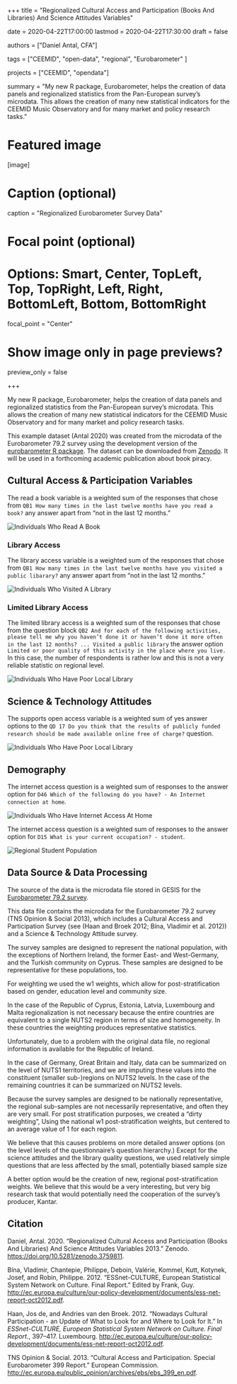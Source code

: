 +++
title = "Regionalized Cultural Access and Participation (Books And Libraries) And Science Attitudes Variables"

date = 2020-04-22T17:00:00
lastmod = 2020-04-22T17:30:00
draft = false

authors = ["Daniel Antal, CFA"]

tags = ["CEEMID", "open-data", "regional", "Eurobarometer" ]

projects = ["CEEMID", "opendata"]

summary = "My new R package, Eurobarometer, helps the creation of data panels and regionalized statistics from the Pan-European survey’s microdata. This allows the creation of many new statistical indicators for the CEEMID Music Observatory and for many market and policy research tasks."

# Featured image
[image]
  # Caption (optional)
  caption = "Regionalized Eurobarometer Survey Data"

  # Focal point (optional)
  # Options: Smart, Center, TopLeft, Top, TopRight, Left, Right, BottomLeft, Bottom, BottomRight
  focal_point = "Center"

  # Show image only in page previews?
  preview_only = false

+++

My new R package, Eurobarometer, helps the creation of data panels and regionalized statistics from the Pan-European survey’s microdata. This allows the creation of many new statistical indicators for the CEEMID Music Observatory and for many market and policy research tasks.

This example dataset (Antal 2020) was created from the microdata of the
Eurobarometer 79.2 survey using the development version of the
[eurobarometer R package](https://github.com/antaldaniel/eurobarometer).
The dataset can be downloaded from
[Zenodo](https://doi.org/10.5281/zenodo.3759811). It will be used in a forthcoming academic publication about book piracy.

## Cultural Access & Participation Variables

The read a book variable is a weighted sum of the responses that chose
from
`QB1 How many times in the last twelve months have you read a book?` any
answer apart from “not in the last 12 months.”

![Individuals Who Read A Book](/img/Eurobarometer_79_2_files/book-1.png)

### Library Access

The library access variable is a weighted sum of the responses that
chose from
`QB1 How many times in the last twelve months have you visited a public libarary?` any answer apart from “not in the last 12 months.”

![Individuals Who Visited A Library](/img/Eurobarometer_79_2_files/library-1.png)

### Limited Library Access

The limited library access is a weighted sum of the responses that chose
from the question block
`QB2 And for each of the following activities, please tell me why you haven’t done it or haven’t done it more often in the last 12 months? ... Visited a public library` the answer option `Limited or poor quality of this activity in the place where you live.` In this case, the number of respondents is rather low and this is not a very reliable statistic on regional level.

![Individuals Who Have Poor Local  Library](/img/Eurobarometer_79_2_files/limitedlibrary-1.png)

## Science & Technology Attitudes

The supports open access variable is a weighted sum of yes answer
options to the `QD 17 Do you think that the results of publicly funded research should be made available online free of charge?`
question.

![Individuals Who Have Poor Local  Library](/img/Eurobarometer_79_2_files/openaccess-1.png)

## Demography

The internet access question is a weighted sum of responses to the
answer option for
`D46 Which of the following do you have? - An Internet connection at home`.

![Individuals Who Have Internet Access At Home](/img/Eurobarometer_79_2_files/internetaccess-1.png)


The internet access question is a weighted sum of responses to the
answer option for `D15 What is your current occupation? - student`.

![Regional Student Population](/img/Eurobarometer_79_2_files/students-1.png)


Data Source & Data Processing
-----------------------------

The source of the data is the microdata file stored in GESIS for the
[Eurobarometer 79.2
survey](https://dbk.gesis.org/dbksearch/sdesc2.asp?db=e&no=5688).

This data file contains the microdata for the Eurobarometer 79.2 survey
(TNS Opinion & Social 2013), which includes a Cultural Access and
Participation Survey (see (Haan and Broek 2012; Bína, Vladimir et al.
2012)) and a Science & Technology Attitude survey.

The survey samples are designed to represent the national population,
with the exceptions of Northern Ireland, the former East- and
West-Germany, and the Turkish community on Cyprus. These samples are
designed to be representative for these populations, too.

For weighting we used the w1 weights, which allow for
post-stratification based on gender, education level and community size.

In the case of the Republic of Cyprus, Estonia, Latvia, Luxembourg and
Malta regionalization is not necessary because the entire countries are
equivalent to a single NUTS2 region in terms of size and homogeneity. In
these countries the weighting produces representative statistics.

Unfortunately, due to a problem with the original data file, no regional
information is available for the Republic of Ireland.

In the case of Germany, Great Britain and Italy, data can be summarized
on the level of NUTS1 territories, and we are imputing these values into
the constituent (smaller sub-)regions on NUTS2 levels. In the case of
the remaining countries it can be summarized on NUTS2 levels.

Because the survey samples are designed to be nationally representative,
the regional sub-samples are not necessarily representative, and often
they are very small. For post stratification purposes, we created a
“dirty weighting”, Using the national w1 post-stratification weights,
but centered to an average value of 1 for each region.

We believe that this causes problems on more detailed answer options (on
the level levels of the questionnaire’s question hierarchy.) Except for
the science attitudes and the library quality questions, we used
relatively simple questions that are less affected by the small,
potentially biased sample size

A better option would be the creation of new, regional
post-stratification weights. We believe that this would be a very
interesting, but very big research task that would potentially need the
cooperation of the survey’s producer, Kantar.

Citation
--------

Daniel, Antal. 2020. “Regionalized Cultural Access and Participation
(Books And Libraries) And Science Attitudes Variables 2013.” Zenodo.
<https://doi.org/10.5281/zenodo.3759811>.

Bína, Vladimir, Chantepie, Philippe, Deboin, Valérie, Kommel, Kutt,
Kotynek, Josef, and Robin, Philippe. 2012. “ESSnet-CULTURE, European
Statistical System Network on Culture. Final Report.” Edited by Frank,
Guy.
<http://ec.europa.eu/culture/our-policy-development/documents/ess-net-report-oct2012.pdf>.

Haan, Jos de, and Andries van den Broek. 2012. “Nowadays Cultural
Participation - an Update of What to Look for and Where to Look for It.”
In *ESSnet-CULTURE, European Statistical System Network on Culture.
Final Report.*, 397–417. Luxembourg.
<http://ec.europa.eu/culture/our-policy-development/documents/ess-net-report-oct2012.pdf>.

TNS Opinion & Social. 2013. “Cultural Access and Participation. Special
Eurobarometer 399 Report.” European Commission.
<http://ec.europa.eu/public_opinion/archives/ebs/ebs_399_en.pdf>.